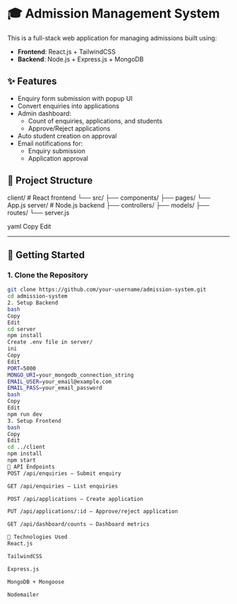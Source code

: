 # 🎓 Admission Management System

This is a full-stack web application for managing admissions built using:

- **Frontend**: React.js + TailwindCSS
- **Backend**: Node.js + Express.js + MongoDB

## ✨ Features

- Enquiry form submission with popup UI
- Convert enquiries into applications
- Admin dashboard:
  - Count of enquiries, applications, and students
  - Approve/Reject applications
- Auto student creation on approval
- Email notifications for:
  - Enquiry submission
  - Application approval

## 📁 Project Structure

client/ # React frontend
└── src/
├── components/
├── pages/
└── App.js
server/ # Node.js backend
├── controllers/
├── models/
├── routes/
└── server.js

yaml
Copy
Edit

---

## 🚀 Getting Started

### 1. Clone the Repository

```bash
git clone https://github.com/your-username/admission-system.git
cd admission-system
2. Setup Backend
bash
Copy
Edit
cd server
npm install
Create .env file in server/
ini
Copy
Edit
PORT=5000
MONGO_URI=your_mongodb_connection_string
EMAIL_USER=your_email@example.com
EMAIL_PASS=your_email_password
bash
Copy
Edit
npm run dev
3. Setup Frontend
bash
Copy
Edit
cd ../client
npm install
npm start
🔗 API Endpoints
POST /api/enquiries – Submit enquiry

GET /api/enquiries – List enquiries

POST /api/applications – Create application

PUT /api/applications/:id – Approve/reject application

GET /api/dashboard/counts – Dashboard metrics

🧪 Technologies Used
React.js

TailwindCSS

Express.js

MongoDB + Mongoose

Nodemailer

